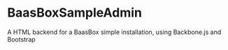 # BaasBoxSampleAdmin
A HTML backend for a BaasBox simple installation, using Backbone.js and Bootstrap
